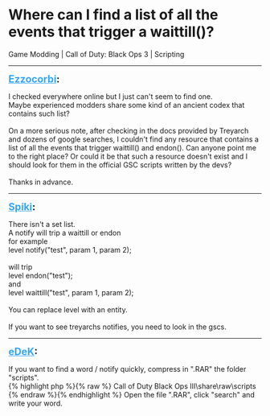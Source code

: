 # Where can I find a list of all the events that trigger a waittill()?
Game Modding | Call of Duty: Black Ops 3 | Scripting

---
<strong style="font-size: 1.4em;"><span style="text-decoration: underline;text-decoration-color: #34a7f9;"><span style="color:#34a7f9;">Ezzocorbi</span></span>:</strong>

<p>I checked everywhere online but I just can&#39;t seem to find one.<br />Maybe experienced modders share some kind of an ancient codex that contains such list?<br /><br />On a more serious note, after checking in the docs provided by Treyarch and dozens of google searches, I couldn&#39;t find any resource that contains a list of all the events that trigger waittill() and endon(). Can anyone point me to the right place? Or could it be that such a resource doesn&#39;t exist and I should look for them in the official GSC scripts written by the devs?<br /><br />Thanks in advance.</p>

---
<strong style="font-size: 1.4em;"><span style="text-decoration: underline;text-decoration-color: #34a7f9;"><span style="color:#34a7f9;">Spiki</span></span>:</strong>

<p>There isn&#39;t a set list.<br />A notify will trip a waittill or endon<br />for example<br />level notify(&quot;test&quot;, param 1, param 2);<br /><br />will trip<br />level endon(&quot;test&quot;);<br />and<br />level waittill(&quot;test&quot;, param 1, param 2);<br /><br />You can replace level with an entity.<br /><br />If you want to see treyarchs notifies, you need to look in the gscs.</p>

---
<strong style="font-size: 1.4em;"><span style="text-decoration: underline;text-decoration-color: #34a7f9;"><span style="color:#34a7f9;">eDeK</span></span>:</strong>

<p>If you want to find a word / notify quickly, compress in &quot;.RAR&quot; the folder &quot;scripts&quot;.<br />{% highlight php %}{% raw %}
Call of Duty Black Ops III\share\raw\scripts
{% endraw %}{% endhighlight %}
Open the file &quot;.RAR&quot;, click &quot;search&quot; and write your word.</p>
